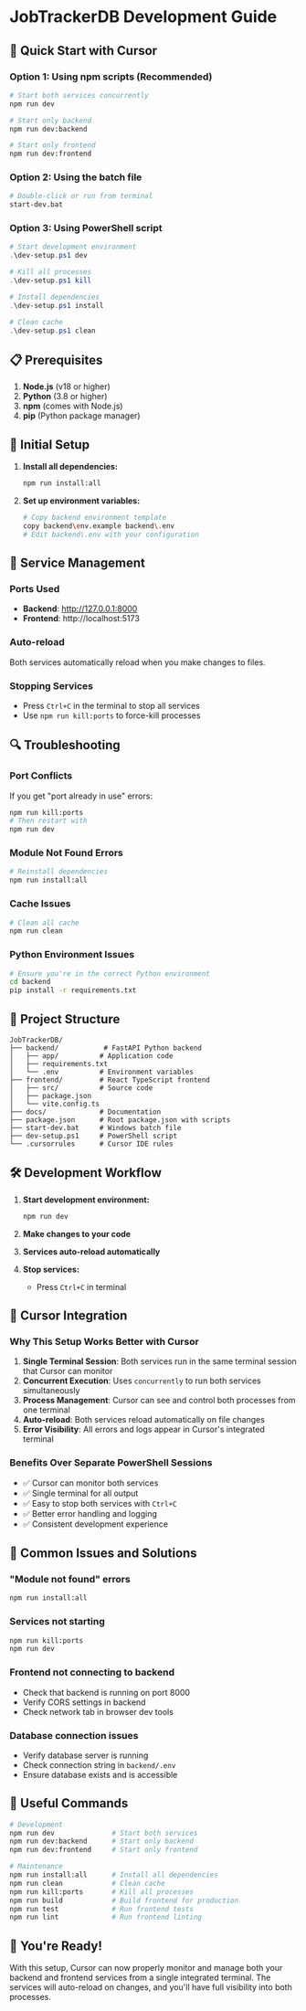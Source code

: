 # JobTrackerDB Development Guide

## 🚀 Quick Start with Cursor

### Option 1: Using npm scripts (Recommended)
```bash
# Start both services concurrently
npm run dev

# Start only backend
npm run dev:backend

# Start only frontend  
npm run dev:frontend
```

### Option 2: Using the batch file
```bash
# Double-click or run from terminal
start-dev.bat
```

### Option 3: Using PowerShell script
```powershell
# Start development environment
.\dev-setup.ps1 dev

# Kill all processes
.\dev-setup.ps1 kill

# Install dependencies
.\dev-setup.ps1 install

# Clean cache
.\dev-setup.ps1 clean
```

## 📋 Prerequisites

1. **Node.js** (v18 or higher)
2. **Python** (3.8 or higher)
3. **npm** (comes with Node.js)
4. **pip** (Python package manager)

## 🔧 Initial Setup

1. **Install all dependencies:**
   ```bash
   npm run install:all
   ```

2. **Set up environment variables:**
   ```bash
   # Copy backend environment template
   copy backend\env.example backend\.env
   # Edit backend\.env with your configuration
   ```

## 🎯 Service Management

### Ports Used
- **Backend**: http://127.0.0.1:8000
- **Frontend**: http://localhost:5173

### Auto-reload
Both services automatically reload when you make changes to files.

### Stopping Services
- Press `Ctrl+C` in the terminal to stop all services
- Use `npm run kill:ports` to force-kill processes

## 🔍 Troubleshooting

### Port Conflicts
If you get "port already in use" errors:
```bash
npm run kill:ports
# Then restart with
npm run dev
```

### Module Not Found Errors
```bash
# Reinstall dependencies
npm run install:all
```

### Cache Issues
```bash
# Clean all cache
npm run clean
```

### Python Environment Issues
```bash
# Ensure you're in the correct Python environment
cd backend
pip install -r requirements.txt
```

## 📁 Project Structure

```
JobTrackerDB/
├── backend/           # FastAPI Python backend
│   ├── app/          # Application code
│   ├── requirements.txt
│   └── .env          # Environment variables
├── frontend/         # React TypeScript frontend
│   ├── src/          # Source code
│   ├── package.json
│   └── vite.config.ts
├── docs/             # Documentation
├── package.json      # Root package.json with scripts
├── start-dev.bat     # Windows batch file
├── dev-setup.ps1     # PowerShell script
└── .cursorrules      # Cursor IDE rules
```

## 🛠️ Development Workflow

1. **Start development environment:**
   ```bash
   npm run dev
   ```

2. **Make changes to your code**

3. **Services auto-reload automatically**

4. **Stop services:**
   - Press `Ctrl+C` in terminal

## 🔧 Cursor Integration

### Why This Setup Works Better with Cursor

1. **Single Terminal Session**: Both services run in the same terminal session that Cursor can monitor
2. **Concurrent Execution**: Uses `concurrently` to run both services simultaneously
3. **Process Management**: Cursor can see and control both processes from one terminal
4. **Auto-reload**: Both services reload automatically on file changes
5. **Error Visibility**: All errors and logs appear in Cursor's integrated terminal

### Benefits Over Separate PowerShell Sessions

- ✅ Cursor can monitor both services
- ✅ Single terminal for all output
- ✅ Easy to stop both services with `Ctrl+C`
- ✅ Better error handling and logging
- ✅ Consistent development experience

## 🚨 Common Issues and Solutions

### "Module not found" errors
```bash
npm run install:all
```

### Services not starting
```bash
npm run kill:ports
npm run dev
```

### Frontend not connecting to backend
- Check that backend is running on port 8000
- Verify CORS settings in backend
- Check network tab in browser dev tools

### Database connection issues
- Verify database server is running
- Check connection string in `backend/.env`
- Ensure database exists and is accessible

## 📝 Useful Commands

```bash
# Development
npm run dev              # Start both services
npm run dev:backend      # Start only backend
npm run dev:frontend     # Start only frontend

# Maintenance
npm run install:all      # Install all dependencies
npm run clean            # Clean cache
npm run kill:ports       # Kill all processes
npm run build            # Build frontend for production
npm run test             # Run frontend tests
npm run lint             # Run frontend linting
```

## 🎉 You're Ready!

With this setup, Cursor can now properly monitor and manage both your backend and frontend services from a single integrated terminal. The services will auto-reload on changes, and you'll have full visibility into both processes. 